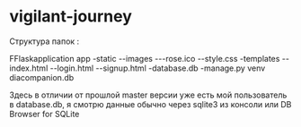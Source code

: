 # vigilant-journey

Структура папок : 

FFlaskapplication
  app
    -static
      --images
        ---rose.ico
      --style.css
    -templates
      --index.html
      --login.html
      --signup.html
    -database.db
    -manage.py
  venv
  diacompanion.db

Здесь в отличии от прошлой master версии уже есть мой пользователь в database.db, я смотрю данные обычно через sqlite3 из консоли или DB Browser for SQLite

